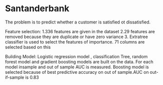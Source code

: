 # Santanderbank
The problem is to predict whether a customer is satisfied ot dissatisfied. 

Feature selection: </n>
1.336 features are given in the dataset </n>
2.29 features are removed because they are duplicate or have zero variance </n>
3. Extratree classifier is used to select the features of importance. 71 columns are selected based on this

Building Model: </n>
Logistic regression model , classification Tree, random forest model and gradient boosting models are built on the data. For each model insample and out of sample AUC is measured. Boosting model is selected because of best predictive accuracy on out of sample.AUC on out-if-sample is 0.83
